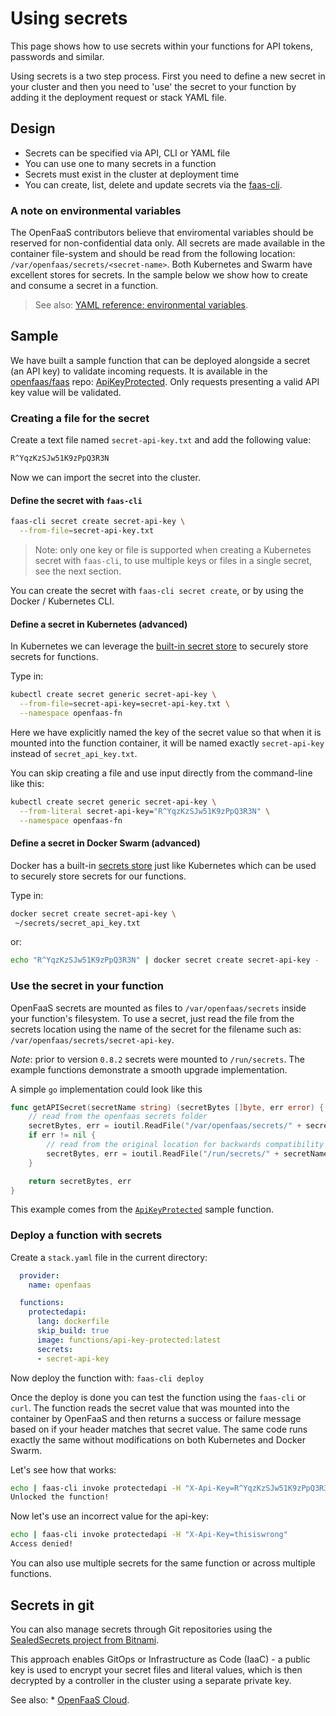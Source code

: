 # Using secrets

This page shows how to use secrets within your functions for API tokens, passwords and similar.

Using secrets is a two step process. First you need to define a new secret in your cluster and then you need to 'use' the secret to your function by adding it the deployment request or stack YAML file.

## Design

* Secrets can be specified via API, CLI or YAML file
* You can use one to many secrets in a function
* Secrets must exist in the cluster at deployment time
* You can create, list, delete and update secrets via the [faas-cli](/cli/secrets/).

### A note on environmental variables

The OpenFaaS contributors believe that enviromental variables should be reserved for non-confidential data only. All secrets are made available in the container file-system and should be read from the following location: `/var/openfaas/secrets/<secret-name>`. Both Kubernetes and Swarm have excellent stores for secrets. In the sample below we show how to create and consume a secret in a function.

> See also: [YAML reference: environmental variables](yaml.md).

## Sample

We have built a sample function that can be deployed alongside a secret (an API key) to validate incoming requests. It is available in the [openfaas/faas](https://github.com/openfaas/faas/) repo: [ApiKeyProtected](https://github.com/openfaas/faas/tree/master/sample-functions/ApiKeyProtected-Secrets). Only requests presenting a valid API key value will be validated.

### Creating a file for the secret

Create a text file named `secret-api-key.txt` and add the following value:

```txt
R^YqzKzSJw51K9zPpQ3R3N
```

Now we can import the secret into the cluster.

#### Define the secret with `faas-cli`

```sh
faas-cli secret create secret-api-key \
  --from-file=secret-api-key.txt
```

> Note: only one key or file is supported when creating a Kubernetes secret with `faas-cli`, to use multiple keys or files in a single secret, see the next section.

You can create the secret with `faas-cli secret create`, or by using the Docker / Kubernetes CLI.

#### Define a secret in Kubernetes (advanced)

In Kubernetes we can leverage the [built-in secret store](https://kubernetes.io/docs/concepts/configuration/secret/) to securely store secrets for functions.

Type in:

```sh
kubectl create secret generic secret-api-key \
  --from-file=secret-api-key=secret-api-key.txt \
  --namespace openfaas-fn
```

Here we have explicitly named the key of the secret value so that when it is mounted into the function container, it will be named exactly `secret-api-key` instead of `secret_api_key.txt`.

You can skip creating a file and use input directly from the command-line like this:

```sh
kubectl create secret generic secret-api-key \
  --from-literal secret-api-key="R^YqzKzSJw51K9zPpQ3R3N" \
  --namespace openfaas-fn
```

#### Define a secret in Docker Swarm (advanced)

Docker has a built-in [secrets store](https://docs.docker.com/engine/swarm/secrets/) just like Kubernetes which can be used to securely store secrets for our functions.

Type in:

```sh
docker secret create secret-api-key \
 ~/secrets/secret_api_key.txt
```

or:

```sh
echo "R^YqzKzSJw51K9zPpQ3R3N" | docker secret create secret-api-key -
```

### Use the secret in your function

OpenFaaS secrets are mounted as files to `/var/openfaas/secrets` inside your function's filesystem. To use a secret, just read the file from the secrets location using the name of the secret for the filename such as: `/var/openfaas/secrets/secret-api-key`.

_Note_: prior to version `0.8.2` secrets were mounted to `/run/secrets`. The example functions demonstrate a smooth upgrade implementation.

A simple `go` implementation could look like this

```go
func getAPISecret(secretName string) (secretBytes []byte, err error) {
	// read from the openfaas secrets folder
	secretBytes, err = ioutil.ReadFile("/var/openfaas/secrets/" + secretName)
	if err != nil {
		// read from the original location for backwards compatibility with openfaas <= 0.8.2
		secretBytes, err = ioutil.ReadFile("/run/secrets/" + secretName)
	}

	return secretBytes, err
}
```

This example comes from the [`ApiKeyProtected`](https://github.com/openfaas/faas/tree/master/sample-functions/ApiKeyProtected-Secrets) sample function.

### Deploy a function with secrets

Create a `stack.yaml` file in the current directory:

```yaml
  provider:
    name: openfaas

  functions:
    protectedapi:
      lang: dockerfile
      skip_build: true
      image: functions/api-key-protected:latest
      secrets:
      - secret-api-key
```

Now deploy the function with: `faas-cli deploy`

Once the deploy is done you can test the function using the `faas-cli` or `curl`. The function reads the secret value that was mounted into the container by OpenFaaS and then returns a success or failure message based on if your header matches that secret value. The same code runs exactly the same without modifications on both Kubernetes and Docker Swarm.

Let's see how that works:

```sh
echo | faas-cli invoke protectedapi -H "X-Api-Key=R^YqzKzSJw51K9zPpQ3R3N"
Unlocked the function!
```

Now let's use an incorrect value for the api-key:

```sh
echo | faas-cli invoke protectedapi -H "X-Api-Key=thisiswrong"
Access denied!
```

You can also use multiple secrets for the same function or across multiple functions.

## Secrets in git

You can also manage secrets through Git repositories using the [SealedSecrets project from Bitnami](https://github.com/bitnami-labs/sealed-secrets).

This approach enables GitOps or Infrastructure as Code (IaaC) - a public key is used to encrypt your secret files and literal values, which is then decrypted by a controller in the cluster using a separate private key.

See also: * [OpenFaaS Cloud](/openfaas-cloud/intro/).
